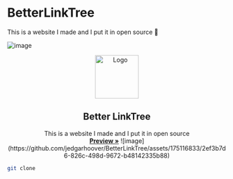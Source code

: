 # BetterLinkTree
This is a website I made and I put it in open source 🗿



![image](https://github.com/jedgarhoover/BetterLinkTree/assets/175116833/2ef3b7d6-826c-498d-9672-b48142335b88)
<a name="readme-top"></a>

<p align="center">
  <a href="https://github.com/username/Project-Name](https://github.com/jedgarhoover/BetterLinkTree">
    <img src="![image](https://github.com/jedgarhoover/BetterLinkTree/assets/175116833/2ef3b7d6-826c-498d-9672-b48142335b88)" alt="Logo" width="100" height="100">
  </a>

  <h2 align="center">Better LinkTree</h2>
  <p align="center">
    This is a website I made and I put it in open source 
    <br />
    <a href="https://github.com/username/Project-Name"><strong>Preview »</strong></a>
    ![image](https://github.com/jedgarhoover/BetterLinkTree/assets/175116833/2ef3b7d6-826c-498d-9672-b48142335b88)
  </p>
</p>

  ```bash
  git clone 
```
